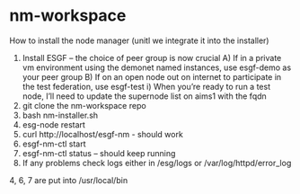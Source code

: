 # nm-workspace

How to install the node manager (unitl we integrate it into the installer)

1) Install ESGF – the choice of peer group is now crucial
    A)  If in a private vm environment using the demonet named instances, use esgf-demo as your peer group
    B)  If on an open node out on internet to participate in the test federation, use esgf-test 
          i) When you’re ready to run a test node, I’ll need to update the supernode list on aims1 with the fqdn
2) git clone the nm-workspace repo
3) bash nm-installer.sh
4) esg-node restart
5)  curl http://localhost/esgf-nm  - should work
6) esgf-nm-ctl start
7) esgf-nm-ctl status – should keep running
8) If any problems check logs either in /esg/logs or /var/log/httpd/error_log

4, 6, 7 are put into /usr/local/bin
